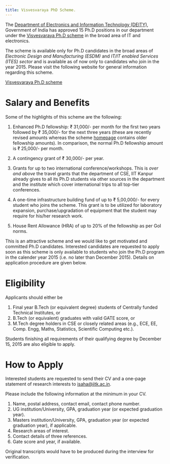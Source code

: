 ```yaml
---
title: Visvesvaraya PhD Scheme.
---
```


The [Department of Electronics and Information Technology (DEITY)][deity], Government of India has approved 15 Ph.D positions in our department under the [Visvesvaraya Ph.D scheme][vishy-scheme] in the broad area of IT and electronics.

<!--more-->

The scheme is available only for Ph.D candidates in the broad areas of *Electronic Design and Manufacturing (ESDM)* and *IT/IT enabled Services (ITES) sector* and is available as of now only to candidates who join in the year 2015. Please visit the following website for general information regarding this scheme.

[Visvesvaraya Ph.D scheme][vishy-scheme]

Salary and Benefits
===================

Some of the highlights of this scheme are the following:

1. Enhanced Ph.D fellowship: ₹ 31,000/- per month for the first two years followed by ₹ 35,000/- for the next three years (these are recently revised amounts whereas the scheme [homepage][vishy-scheme] contains older fellowship amounts). In comparison, the normal Ph.D fellowship amount is ₹ 25,000/- per month.

2. A contingency grant of ₹ 30,000/- per year.

3. Grants for up to two international conference/workshops. This is *over and above* the travel grants that the department of CSE, IIT Kanpur already gives to all its Ph.D students via other sources in the department and the institute which cover international trips to all top-tier conferences.

4. A one-time infrastructure building fund of up to ₹ 5,00,000/- for every student who joins the scheme. This grant is to be utilized for laboratory expansion, purchase/upgradation of equipment that the student may require for his/her research work.

5. House Rent Allowance (HRA) of up to 20% of the fellowship as per GoI norms.

This is an attractive scheme and we would like to get motivated and committed Ph.D candidates. Interested candidates are requested to apply soon as this scheme is only available to students who join the Ph.D program in the calender year 2015 (i.e. no later than December 2015). Details on application procedure are given below.

Eligibility
===========
Applicants should either be

1. Final year B.Tech (or equivalent degree) students of Centrally funded Technical Institutes, or
2. B.Tech (or equivalent) graduates with valid GATE score, or
3. M.Tech degree holders in CSE or closely related areas (e.g., ECE, EE, Comp. Engg, Maths, Statistics, Scientific Computing  etc.).

Students finishing all requirements of their qualifying degree by December 15, 2015 are also eligible to apply.

How to Apply
============
Interested students are requested to send their CV and a one-page statement of research interests to [isaha@iitk.ac.in](mailto:isaha@iitk.ac.in).

Please include the following information at the minimum in your CV.
1. Name, postal address, contact email, contact phone number.
2. UG institution/University, GPA, graduation year (or expected graduation year).
3. Masters institution/University, GPA, graduation year (or expected graduation year), if applicable.
4. Research areas of interest.
5. Contact details of three references.
6. Gate score and year, if available.

Original transcripts would have to be produced during the interview for verification.

[deity]: <http://deity.gov.in/> "Department of Electronics and Information Technology (DEITY)"
[vishy-scheme]: <http://phd.medialabasia.in/index.php> "Visvesvaraya Ph.D scheme"
